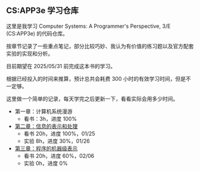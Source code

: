 ## CS:APP3e 学习仓库

这里是我学习 Computer Systems: A Programmer's Perspective, 3/E (CS:APP3e) 的代码仓库。

按章节记录了一些重点笔记，部分比较巧妙、我认为有价值的练习题以及官方配套实验的实现和分析。

目前期望在 2025/05/31 前完成这本书的学习。

根据已经投入的时间来推算，预计总共会耗费 300 小时的有效学习时间，但是不一定够。

这里做一个简单的记录，每天学完之后更新一下，看看实际会用多少时间。

- 第一章：计算机系统漫游
    - 看书：3h，进度 100%
- [第二章：信息的表示和处理](./chapter02/README.md) 
    - 看书 20h，进度 100%，01/25
    - 实验 8h，进度 30%，01/26
- [第三章：程序的机器级表示](./chapter03/README.md)
    - 看书 20h，进度 60%，02/06
    - 实验 0h，进度 0%
